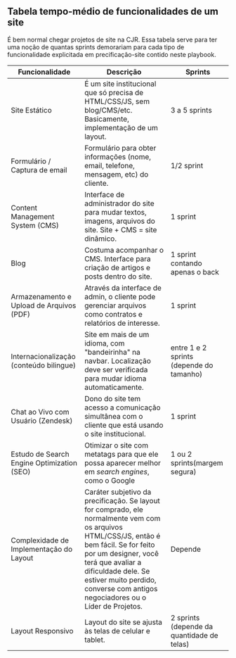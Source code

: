 ## Tabela tempo-médio de funcionalidades de um site

É bem normal chegar projetos de site na CJR. Essa tabela serve para ter uma noção de quantas sprints demorariam para cada tipo de funcionalidade explicitada em precificação-site contido neste playbook.


| Funcionalidade 								| Descrição																													| Sprints			|  
| ---------------------------------------------	| -------------------------------------------------------------------------------------------------------------------------	| ---------------------	|  
| Site Estático									| É um site institucional que só precisa de HTML/CSS/JS, sem blog/CMS/etc. Basicamente, implementação de um layout.			| 3 a 5 sprints			|  
| Formulário / Captura de email 				| Formulário para obter informações (nome, email, telefone, mensagem, etc) do cliente.										| 1/2 sprint 				|  
| Content Management System (CMS) 				| Interface de administrador do site para mudar textos, imagens, arquivos do site. Site + CMS = site dinâmico.				| 1 sprint				|  
| Blog 											| Costuma acompanhar o CMS. Interface para criação de artigos e posts dentro do site.										| 1 sprint contando apenas o back	|
| Armazenamento e Upload de Arquivos (PDF)		| Através da interface de admin, o cliente pode gerenciar arquivos como contratos e relatórios de interesse.				|1 sprint 			|
| Internacionalização (conteúdo bilingue)		| Site em mais de um idioma, com "bandeirinha" na navbar. Localização deve ser verificada para mudar idioma automaticamente.| entre 1 e 2 sprints (depende do tamanho)	|
| Chat ao Vivo com Usuário (Zendesk)			| Dono do site tem acesso a comunicação simultânea com o cliente que está usando o site institucional. 						| 1 sprint			|
| Estudo de Search Engine Optimization (SEO)	| Otimizar o site com metatags para que ele possa aparecer melhor em _search engines_, como o Google						| 1 ou 2 sprints(margem segura)			|
| Complexidade de Implementação do Layout		| Caráter subjetivo da precificação. Se layout for comprado, ele normalmente vem com os arquivos HTML/CSS/JS, então é bem fácil. Se for feito por um designer, você terá que avaliar a dificuldade dele. Se estiver muito perdido, converse com antigos negociadores ou o Líder de Projetos.	| Depende |
| Layout Responsivo								| Layout do site se ajusta às telas de celular e tablet.																	| 2 sprints (depende da quantidade de telas)	|